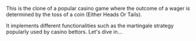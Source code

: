 This is the clone of a popular casino game where the outcome of a wager is 
determined by the toss of a coin (Either Heads Or Tails).

It implements different functionalities such as the martingale strategy 
popularly used by casino bettors. Let's dive in...

